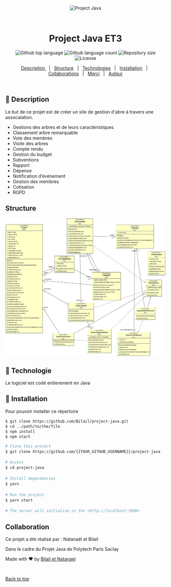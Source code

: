 <div align="center" id="top"> 
  <img src="./.github/app.gif" alt="Project Java" />

  &#xa0;

  <!-- <a href="https://projectjava.netlify.app">Demo</a> -->
</div>

<h1 align="center">Project Java ET3</h1>

<p align="center">
  <img alt="Github top language" src="https://img.shields.io/github/languages/top/Bilail/project-java?color=56BEB8">

  <img alt="Github language count" src="https://img.shields.io/github/languages/count/Bilail/project-java?color=56BEB8">

  <img alt="Repository size" src="https://img.shields.io/github/repo-size/{{YOUR_GITHUB_USERNAME}}/project-java?color=56BEB8">

  <img alt="License" src="https://img.shields.io/github/license/Bilail/project-java?color=56BEB8">

  <!-- <img alt="Github issues" src="https://img.shields.io/github/issues/{{YOUR_GITHUB_USERNAME}}/project-java?color=56BEB8" /> -->

  <!-- <img alt="Github forks" src="https://img.shields.io/github/forks/{{YOUR_GITHUB_USERNAME}}/project-java?color=56BEB8" /> -->

  <!-- <img alt="Github stars" src="https://img.shields.io/github/stars/{{YOUR_GITHUB_USERNAME}}/project-java?color=56BEB8" /> -->
</p>

<!-- Status -->

<!-- <h4 align="center"> 
	🚧  Project Java 🚀 Under construction...  🚧
</h4> 

<hr> -->

<p align="center">
  <a href="#dart-about">Description </a> &#xa0; | &#xa0; 
  <a href="#sparkles-features">Structure</a> &#xa0; | &#xa0;
  <a href="#rocket-technologies">Technologies</a> &#xa0; | &#xa0;
  <a href="#white_check_mark-requirements">Installation</a> &#xa0; | &#xa0;
  <a href="#checkered_flag-starting">Collaborations</a> &#xa0; | &#xa0;
  <a href="#memo-license">Merci</a> &#xa0; | &#xa0;
  <a href="https://github.com/Bilail" target="_blank">Auteur</a>
</p>

<br>

## :dart: Description ##

Le but de ce projet est de créer un site de gestion d'abre à travers une assocaiation.

*	Gestions des arbres et de leurs caractéristiques
*	Classement arbre remarquable 
*	Vote des membres 
*	Visite des arbres
*	Compte rendu
*	Gestion du budget
*	Subventions
*	Rapport
* Dépense
*	Notification d’événement 
*	Gestion des membres 
*	Cotisation
*	RGPD

## Structure ##

![Diagramme UML ](./UML.jpg)

## :rocket: Technologie ##

Le logiciel est codé entierement en Java


## :checkered_flag: Installation ##

Pour pouvoir installer ce répertoire

```
$ git clone https://github.com/Bilail/project-java.git
$ cd ../path/to/the/file
$ npm install
$ npm start
```

```bash
# Clone this project
$ git clone https://github.com/{{YOUR_GITHUB_USERNAME}}/project-java

# Access
$ cd project-java

# Install dependencies
$ yarn

# Run the project
$ yarn start

# The server will initialize in the <http://localhost:3000>
```

## Collaboration ##

Ce projet a été réalisé par : Natanaël et Bilail

Dans le cadre du Projet Java de Polytech Paris Saclay 

Made with :heart: by <a href="https://github.com/Bilail" target="_blank">Bilail et Natanael</a>

&#xa0;

<a href="#top">Back to top</a>
